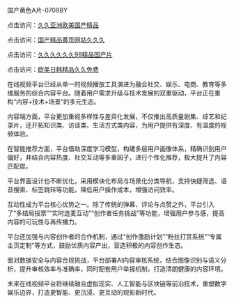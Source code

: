 国产黄色A片-0709BY

点击访问：<a href="https://heiliaoll4qsx.pages.dev">久久亚洲欧美国产精品</a>

点击访问：<a href="https://heiliaoxwd5i8.pages.dev">国产精品黄页网站久久久</a>

点击访问：<a href="https://heiliaozj3tjd.pages.dev">久久久久久久99精品国产片</a>

点击访问：<a href="https://heiliao2dmwwy.pages.dev">欧美日韩精品久久免费</a>

在线视频平台已经从单一的视频播放工具演进为融合社交、娱乐、电商、教育等多维服务的综合内容平台。随着用户需求升级与技术发展的双重驱动，平台正在重构“内容+技术+场景”的多元生态。

内容端方面，平台更加重视多样性与差异化发展，不仅推出高质量剧集、综艺和纪录片，还开拓知识类、访谈类、生活方式类内容，为用户提供有深度、有温度的视频体验。

在智能推荐方面，平台借助深度学习模型，构建多层用户画像体系，精确识别用户偏好，并结合内容热度、社交互动等多重因子，进行个性化推荐，极大提升了内容匹配度。

平台界面设计也不断优化，采用模块化布局与场景化分类导航，支持快捷筛选、语音搜索、标签跳转等功能，降低用户操作成本，增强访问效率。

互动性成为平台核心优势之一。除了传统的弹幕、评论与点赞之外，平台引入了“多结局投票”“实时连麦互动”“创作者任务挑战”等功能，增强用户参与感，提高内容的可玩性与再传播力。

平台还加强与内容创作者的合作机制，通过“创作激励计划”“粉丝打赏系统”“专属主页定制”等方式，鼓励优质内容产出，营造积极的内容创作生态。

面对数据安全与内容合规挑战，平台部署AI内容审核系统，结合图像识别与语义分析，提升审核效率与准确率，同时配套用户举报机制，打造清朗健康的内容环境。

未来在线视频平台将继续融合虚拟现实、人工智能与区块链等前沿技术，重塑数字娱乐边界，打造更智能、更沉浸、更互动的观影新时代。

<span style="display:none;">[Canonical link]( https://github.com/dudu25013/228715 ）</span>
